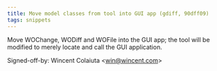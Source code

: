 ```yaml
---
title: Move model classes from tool into GUI app (gdiff, 90dff09)
tags: snippets
---
```


Move WOChange, WODiff and WOFile into the GUI app; the tool will be modified to merely locate and call the GUI application.

Signed-off-by: Wincent Colaiuta &lt;win@wincent.com&gt;
